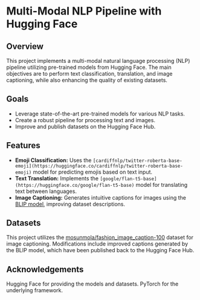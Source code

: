 # Multi-Modal NLP Pipeline with Hugging Face

## Overview

This project implements a multi-modal natural language processing (NLP) pipeline utilizing pre-trained models from Hugging Face. The main objectives are to perform text classification, translation, and image captioning, while also enhancing the quality of existing datasets.

## Goals

- Leverage state-of-the-art pre-trained models for various NLP tasks.
- Create a robust pipeline for processing text and images.
- Improve and publish datasets on the Hugging Face Hub.

## Features

- **Emoji Classification:** Uses the `[cardiffnlp/twitter-roberta-base-emoji](https://huggingface.co/cardiffnlp/twitter-roberta-base-emoji)` model for predicting emojis based on text input.
- **Text Translation:** Implements the `[google/flan-t5-base](https://huggingface.co/google/flan-t5-base)` model for translating text between languages.
- **Image Captioning:** Generates intuitive captions for images using the [BLIP model](https://huggingface.co/docs/transformers/main/en/model_doc/blip), improving dataset descriptions.

## Datasets
This project utilizes the [mosunmola/fashion_image_caption-100](https://huggingface.co/datasets/mosunmola/fashion_image_caption-100) dataset for image captioning. Modifications include improved captions generated by the BLIP model, which have been published back to the Hugging Face Hub.

## Acknowledgements
Hugging Face for providing the models and datasets.
PyTorch for the underlying framework.

